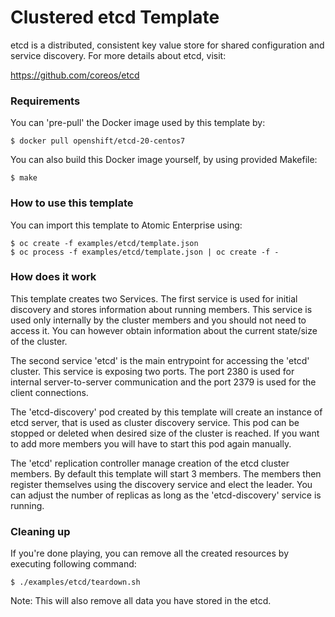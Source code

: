 Clustered etcd Template
========================

etcd is a distributed, consistent key value store for shared configuration and
service discovery. For more details about etcd, visit:

https://github.com/coreos/etcd

### Requirements

You can 'pre-pull' the Docker image used by this template by:

[//]: # (TODO: Update image name in the future)

```
$ docker pull openshift/etcd-20-centos7
```

You can also build this Docker image yourself, by using provided Makefile:

```
$ make
```

### How to use this template

You can import this template to Atomic Enterprise using:

```
$ oc create -f examples/etcd/template.json
$ oc process -f examples/etcd/template.json | oc create -f -
```

### How does it work

This template creates two Services. The first service is used for initial
discovery and stores information about running members. This service is used
only internally by the cluster members and you should not need to access it.
You can however obtain information about the current state/size of the cluster.

The second service 'etcd' is the main entrypoint for accessing the 'etcd'
cluster. This service is exposing two ports. The port 2380 is used for internal
server-to-server communication and the port 2379 is used for the client
connections.

The 'etcd-discovery' pod created by this template will create an instance of
etcd server, that is used as cluster discovery service. This pod can be stopped
or deleted when desired size of the cluster is reached. If you want to add more
members you will have to start this pod again manually.

The 'etcd' replication controller manage creation of the etcd cluster members.
By default this template will start 3 members. The members then register
themselves using the discovery service and elect the leader. You can adjust the
number of replicas as long as the 'etcd-discovery' service is running.

### Cleaning up

If you're done playing, you can remove all the created resources by executing
following command:

```
$ ./examples/etcd/teardown.sh
```

Note: This will also remove all data you have stored in the etcd.
